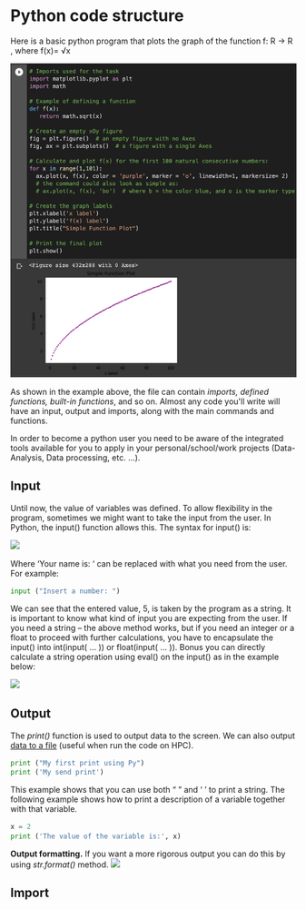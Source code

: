 # Python code structure

Here is a basic python program that plots the graph of the function f: R → R , where  f(x)= √x

![Example of a basic py code](https://github.com/UNT-RITS/Tutorials/blob/master/Basic_Python/code_structure.png)

As shown in the example above, the file can contain _imports, defined functions, built-in functions_, and so on. Almost any code you'll write will have an input, output and imports, along with the main commands and functions.

In order to become a python user you need to be aware of the integrated tools available for you to apply in your 
personal/school/work projects (Data-Analysis, Data processing, etc. …). 
 
## Input

Until now, the value of variables was defined. To allow flexibility in the program, sometimes we might want to take the input from the user. In Python, the input() function allows this. 
The syntax for input() is:

![](https://github.com/UNT-RITS/Tutorials/blob/master/Basic_Python/code_structure2.png)

Where ‘Your name is: ‘ can be replaced with what you need from the user. For example:

``` python 
input ("Insert a number: ")
```

We can see that the entered value, 5, is taken by the program as a string. 
It is important to know what kind of input you are expecting from the user. 
If you need a string – the above method works, but if you need an integer or a float to proceed with further calculations, you have to encapsulate the input() into int(input( … )) or float(input( … )). 
Bonus you can directly calculate a string operation using eval() on the input() as in the example below: 

![](https://github.com/UNT-RITS/Tutorials/blob/master/Basic_Python/code_structure3.png)

## Output
The _print()_ function is used to output data to the screen. We can also output [data to a file](https://www.programiz.com/python-programming/file-operation) (useful when run the code on HPC). 

``` python 
print ("My first print using Py")
print ('My send print')
```

This example shows that you can use both “ ” and ‘ ’ to print a string.
The following example shows how to print a description of a variable together with that variable.

``` python 
x = 2
print ('The value of the variable is:', x)
```

**Output formatting.** If you want a more rigorous output you can do this by using _str.format()_ method.
![](https://github.com/UNT-RITS/Tutorials/blob/master/Basic_Python/code_structure1.png)

## Import
